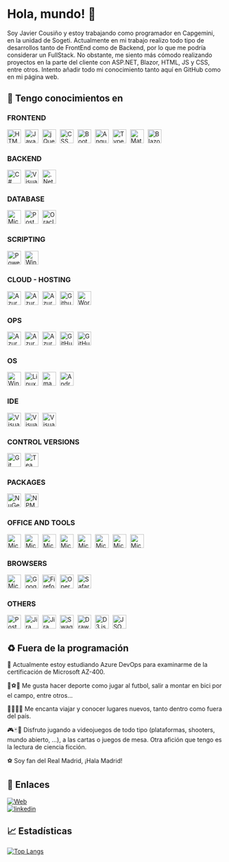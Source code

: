 
# Hola, mundo! 👋 


Soy Javier Cousiño y estoy trabajando como programador en Capgemini, en la unidad de Sogeti. Actualmente en mi trabajo realizo todo tipo de desarrollos tanto de FrontEnd como de Backend, por lo que me podría considerar un FullStack. No obstante, me siento más cómodo realizando proyectos en la parte del cliente con ASP.NET, Blazor, HTML, JS y CSS, entre otros. Intento añadir todo mi conocimiento tanto aquí en GitHub como en mi página web.


## 🧠 Tengo conocimientos en   


### FRONTEND

<img height="32" width="32" src="https://cdn.simpleicons.org/html5/E34F26" alt="HTML 5" title="HTML 5" style="margin-right:5px" />
<img height="32" width="32" src="https://cdn.simpleicons.org/javascript/F7DF1E" alt="JavaScript" title="JavaScript" style="margin-right:5px" />
<img height="32" width="32" src="https://cdn.simpleicons.org/jquery/0769AD" alt="jQuery" title="jQuery" style="margin-right:5px" />
<img height="32" width="32" src="https://cdn.simpleicons.org/css3/1572B6" alt="CSS 3" title="CSS 3" style="margin-right:5px" />
<img height="32" width="32" src="https://cdn.simpleicons.org/bootstrap/7952B3" alt="Bootstrap" title="Bootstrap" style="margin-right:5px" />
<img height="32" width="32" src="https://cdn.simpleicons.org/angular/DD0031" alt="Angular" title="Angular" style="margin-right:5px" />
<img height="32" width="32" src="https://cdn.simpleicons.org/typescript/3178C6" alt="TypeScript" title="TypeScript" style="margin-right:5px" />
<img height="32" width="32" src="https://cdn.simpleicons.org/MUI/007FFF" alt="Material UI" title="Material UI" style="margin-right:5px" />
<img height="32" width="32" src="https://cdn.simpleicons.org/blazor/512BD4" alt="Blazor" title="Blazor" style="margin-right:5px" />

### BACKEND

<img height="32" width="32" src="https://cdn.simpleicons.org/CSharp/512BD4" alt="C#" title="C#" style="margin-right:5px" />
<img height="32" width="32" src="https://cdn.simpleicons.org/VisualBasic/512BD4" alt="Visual Basic" title="Visual Basic" style="margin-right:5px" />
<img height="32" width="32" src="https://cdn.simpleicons.org/.NET/512BD4" alt=".Net" title=".Net" style="margin-right:5px" />

### DATABASE

<img height="32" width="32" src="https://cdn.simpleicons.org/MicrosoftSQLServer/CC2927" alt="Microsoft SQL Server" title="Microsoft SQL Server" style="margin-right:5px" />
<img height="32" width="32" src="https://cdn.simpleicons.org/PostgreSQL/4169E1" alt="Postgresql" title="Postgresql" style="margin-right:5px" />
<img height="32" width="32" src="https://cdn.simpleicons.org/Oracle/F80000" alt="Oracle" title="Oracle" style="margin-right:5px" />

### SCRIPTING

<img height="32" width="32" src="https://cdn.simpleicons.org/PowerShell/5391FE" alt="PowerShell" title="PowerShell" style="margin-right:5px" />
<img height="32" width="32" src="https://cdn.simpleicons.org/WindowsTerminal/4D4D4D" alt="Windows Terminal" title="Windows Terminal" style="margin-right:5px" />

### CLOUD - HOSTING

<img height="32" width="32" src="https://cdn.simpleicons.org/microsoftazure/0078D4" alt="Azure" title="Azure" style="margin-right:5px" />
<img height="32" width="32" src="https://cdn.simpleicons.org/AzureFunctions/0062AD" alt="Azure Functions" title="Azure Functions" style="margin-right:5px" />
<img height="32" width="32" src="https://cdn.simpleicons.org/AzureDataExplorer/0062AD" alt="Azure Data Explorer" title="Azure Data Explorer" style="margin-right:5px" />
<img height="32" width="32" src="https://cdn.simpleicons.org/github/FFFFFF" alt="Github Pages" title="Github Pages" style="margin-right:5px" />
<img height="32" width="32" src="https://cdn.simpleicons.org/WordPress/21759B" alt="WordPress" title="WordPress" style="margin-right:5px" />

### OPS

<img height="32" width="32" src="https://cdn.simpleicons.org/AZUREDEVOPS/0078D7" alt="Azure DevOps" title="Azure DevOps" style="margin-right:5px" />
<img height="32" width="32" src="https://cdn.simpleicons.org/AzurePipelines/2560E0" alt="Azure Pipelines" title="Azure Pipelines" style="margin-right:5px" />
<img height="32" width="32" src="https://cdn.simpleicons.org/AzureArtifacts/CB2E6D" alt="Azure Artifacts" title="Azure Artifacts" style="margin-right:5px" />
<img height="32" width="32" src="https://cdn.simpleicons.org/GitHub/FFFFFF" alt="GitHub" title="GitHub" style="margin-right:5px" />
<img height="32" width="32" src="https://cdn.simpleicons.org/GitHubActions/FFFFFF" alt="GitHub Actions" title="GitHub Actions" style="margin-right:5px" />

### OS

<img height="32" width="32" src="https://cdn.simpleicons.org/windows/0078D4" alt="Windows" title="Windows" style="margin-right:5px" />
<img height="32" width="32" src="https://cdn.simpleicons.org/Linux/FCC624" alt="Linux" title="Linux" style="margin-right:5px" />
<img height="32" width="32" src="https://cdn.simpleicons.org/macOS/FFFFFF" alt="macOS" title="macOS" style="margin-right:5px" />
<img height="32" width="32" src="https://cdn.simpleicons.org/Android/34A853" alt="Android" title="Android" style="margin-right:5px" />

### IDE

<img height="32" width="32" src="https://cdn.simpleicons.org/visualstudiocode/007ACC" alt="Visual Studio Code" title="Visual Studio Code" style="margin-right:5px" />
<img height="32" width="32" src="https://cdn.simpleicons.org/visualstudio/5C2D91" alt="Visual Studio" title="Visual Studio" style="margin-right:5px" />
<img height="32" width="32" src="https://cdn.simpleicons.org/visualstudioAppCenter/CB2E6D" alt="Visual Studio App Center" title="Visual Studio App Center" style="margin-right:5px" />

### CONTROL VERSIONS 

<img height="32" width="32" src="https://cdn.simpleicons.org/Git/F05032" alt="Git" title="Git" style="margin-right:5px" />
<img height="32" width="32" src="https://cdn.simpleicons.org/AzureDevOps/0078D7" alt="Team Foundation Version Control" title="Team Foundation Version Control" style="margin-right:5px" />

### PACKAGES

<img height="32" width="32" src="https://cdn.simpleicons.org/NuGet/004880" alt="NuGet" title="NuGet" style="margin-right:5px" />
<img height="32" width="32" src="https://cdn.simpleicons.org/NPM/CB3837" alt="NPM" title="NPM" style="margin-right:5px" />

### OFFICE AND TOOLS

<img height="32" width="32" src="https://cdn.simpleicons.org/MicrosoftWord/2B579A" alt="Microsoft Word" title="Microsoft Word" style="margin-right:5px" />
<img height="32" width="32" src="https://cdn.simpleicons.org/MicrosoftExcel/217346" alt="Microsoft Excel" title="Microsoft Excel" style="margin-right:5px" />
<img height="32" width="32" src="https://cdn.simpleicons.org/MicrosoftAccess/A4373A" alt="Microsoft Access" title="Microsoft Access" style="margin-right:5px" />
<img height="32" width="32" src="https://cdn.simpleicons.org/MicrosoftPowerPoint/B7472A" alt="Microsoft Power Point" title="Microsoft Power Point" style="margin-right:5px" />
<img height="32" width="32" src="https://cdn.simpleicons.org/MicrosoftOutlook/0078D4" alt="Microsoft Outlook" title="Microsoft Outlook" style="margin-right:5px" />
<img height="32" width="32" src="https://cdn.simpleicons.org/MicrosoftOneNote/7719AA" alt="Microsoft OneNote" title="Microsoft OneNote" style="margin-right:5px" />
<img height="32" width="32" src="https://cdn.simpleicons.org/MicrosoftTeams/6264A7" alt="Microsoft Teams" title="Microsoft Teams" style="margin-right:5px" />
<img height="32" width="32" src="https://cdn.simpleicons.org/MicrosoftOneDrive/0078D4" alt="Microsoft OneDrive" title="Microsoft OneDrive" style="margin-right:5px" />

### BROWSERS

<img height="32" width="32" src="https://cdn.simpleicons.org/MicrosoftEdge/0078D7" alt="Microsoft Edge" title="Microsoft Edge" style="margin-right:5px" />
<img height="32" width="32" src="https://cdn.simpleicons.org/GoogleChrome/4285F4" alt="Google Chrome" title="Google Chrome" style="margin-right:5px" />
<img height="32" width="32" src="https://cdn.simpleicons.org/FireFoxBrowser/FF7139" alt="Firefox" title="Firefox" style="margin-right:5px" />
<img height="32" width="32" src="https://cdn.simpleicons.org/Opera/FF1B2D" alt="Opera" title="Opera" style="margin-right:5px" />
<img height="32" width="32" src="https://cdn.simpleicons.org/Safari/006CFF" alt="Safari" title="Safari" style="margin-right:5px" />

### OTHERS

<img height="32" width="32" src="https://cdn.simpleicons.org/Postman/FF6C37" alt="Postman" title="Postman" style="margin-right:5px" />
<img height="32" width="32" src="https://cdn.simpleicons.org/Jira/0052CC" alt="Jira" title="Jira" style="margin-right:5px" />
<img height="32" width="32" src="https://cdn.simpleicons.org/JiraSoftware/0052CC" alt="Jira Software" title="Jira Software" style="margin-right:5px" />
<img height="32" width="32" src="https://cdn.simpleicons.org/Swagger/85EA2D" alt="Swagger" title="Swagger" style="margin-right:5px" />
<img height="32" width="32" src="https://cdn.simpleicons.org/Diagrams.Net/F08705" alt="DrawIO" title="DrawIO" style="margin-right:5px" />
<img height="32" width="32" src="https://cdn.simpleicons.org/D3.js/F9A03C" alt="D3 js" title="D3 js" style="margin-right:5px" />
<img height="32" width="32" src="https://cdn.simpleicons.org/JsonWebTokens/FFFFFF" alt="JSON Web Tokens" title="JSON Web Tokens" style="margin-right:5px" />


## :recycle: Fuera de la programación

:memo: Actualmente estoy estudiando Azure DevOps para examinarme de la certificación de Microsoft AZ-400. 

:bicyclist::soccer::bowling:  Me gusta hacer deporte como jugar al futbol, salir a montar en bici por el campo, entre otros...

:evergreen_tree::palm_tree::city_sunrise::sunrise_over_mountains:  Me encanta viajar y conocer lugares nuevos, tanto dentro como fuera del país.

:video_game::black_joker::game_die: Disfruto jugando a videojuegos de todo tipo (plataformas, shooters, mundo abierto, ...), a las cartas o juegos de mesa. Otra afición que tengo es la lectura de ciencia ficción.

:soccer:
 Soy fan del Real Madrid, ¡Hala Madrid!





## 🔗 Enlaces
[![Web](https://img.shields.io/badge/c0us1.net-000?style=for-the-badge&logo=ko-fi&logoColor=white)](https://c0us1.net/) <br />
[![linkedin](https://img.shields.io/badge/linkedin-0A66C2?style=for-the-badge&logo=linkedin&logoColor=white)](https://www.linkedin.com/in/fco-javier-cousi%C3%B1o/)




## 📈 Estadísticas

[![Top Langs](https://github-readme-stats.vercel.app/api/top-langs/?username=cousigoico&layout=compact&theme=dark)](https://github.com/cousigoico?tab=repositories)

##
